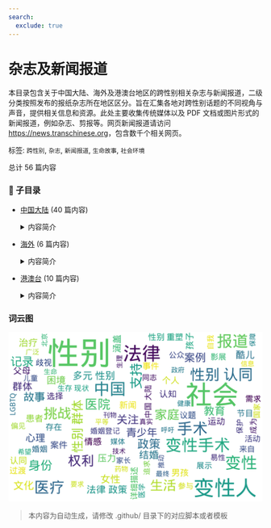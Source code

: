 ```yaml
---
search:
  exclude: true
---
```



# 杂志及新闻报道

本目录包含关于中国大陆、海外及港澳台地区的跨性别相关杂志与新闻报道，二级分类按照发布的报纸杂志所在地区区分。旨在汇集各地对跨性别话题的不同视角与声音，提供相关信息和资源。此处主要收集传统媒体以及 PDF 文档或图片形式的新闻报道，例如杂志、剪报等。网页新闻报道请访问 <https://news.transchinese.org>，包含数千个相关网页。


标签: `跨性别`, `杂志`, `新闻报道`, `生命故事`, `社会环境`


总计 56 篇内容


### 📁 子目录

- [中国大陆](中国大陆) (40 篇内容)
  <details><summary>内容简介</summary>

  这一目录收录了来自中国大陆的杂志和新闻报道，涵盖了跨性别群体的各种生活与社会现象，提供了真实的视角和声音，展示了跨性别者在社会中所面临的挑战与成就。
  </details>
- [海外](海外) (6 篇内容)
  <details><summary>内容简介</summary>

  此目录包含与跨性别相关的国际杂志和新闻报道，旨在分享海外跨性别群体的生活、挑战和成就。这些报道和文章提供了宝贵的视角，加深公众对跨性别议题的理解，促进社会包容。
  </details>
- [港澳台](港澳台) (10 篇内容)
  <details><summary>内容简介</summary>

  本目录收录与港澳台地区相关的跨性别报道与杂志内容，包括对跨性别者的生活、法律、医疗等多方面的报道，旨在宣传和提高社会对跨性别问题的认知与理解。
  </details>



### 词云图

![./杂志及新闻报道摘要词云图](abstracts_wordcloud.png)


> 本内容为自动生成，请修改 .github/ 目录下的对应脚本或者模板
